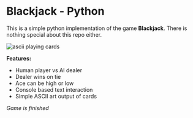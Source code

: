# Blackjack - Python
This is a simple python implementation of the game __Blackjack__. There is nothing special about this repo either.

![ascii playing cards](http://i.imgur.com/tZKYCeg.png)

__Features:__


 - Human player vs AI dealer
 - Dealer wins on tie
 - Ace can be high or low
 - Console based text interaction
 - Simple ASCII art output of cards

_Game is finished_
